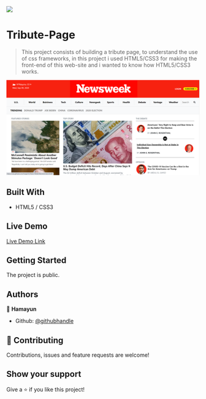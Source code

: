 ![](https://img.shields.io/badge/Microverse-blueviolet)

# Tribute-Page

> This project consists of building a tribute page, to understand the use of css frameworks, in this project i used HTML5/CSS3 for making the front-end of this web-site and i wanted to know how HTML5/CSS3 works.

![Alt text](https://github.com/Fanger53/News-Week/blob/master/assets/images/ss.PNG)

## Built With

- HTML5 / CSS3

## Live Demo

[Live Demo Link](https://rawcdn.githack.com/Fanger53/News-Week/5f2bb371db587b51a34f6c1b86a7ff7c9cc2ab4a/index.html)

## Getting Started

The project is public.

## Authors

👤 **Hamayun**

- Github: [@githubhandle](https://github.com/abdullah-FullStackDev)


## 🤝 Contributing

Contributions, issues and feature requests are welcome!

## Show your support

Give a ⭐️ if you like this project!
